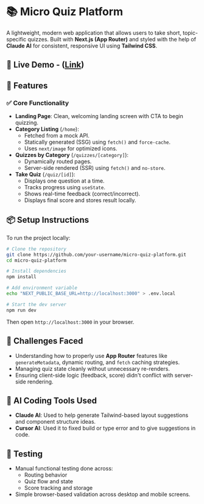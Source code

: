 # 📚 Micro Quiz Platform


A lightweight, modern web application that allows users to take short, topic-specific quizzes. Built with **Next.js (App Router)** and styled with the help of **Claude AI** for consistent, responsive UI using **Tailwind CSS**.


## 🚀 Live Demo - ([Link](https://micro-quiz-platform-three.vercel.app/))


## 🧩 Features

### ✅ Core Functionality

- **Landing Page**: Clean, welcoming landing screen with CTA to begin quizzing.
- **Category Listing** (`/home`):
  - Fetched from a mock API.
  - Statically generated (SSG) using `fetch()` and `force-cache`.
  - Uses `next/image` for optimized icons.
- **Quizzes by Category** (`/quizzes/[category]`):
  - Dynamically routed pages.
  - Server-side rendered (SSR) using `fetch()` and `no-store`.
- **Take Quiz** (`/quiz/[id]`):
  - Displays one question at a time.
  - Tracks progress using `useState`.
  - Shows real-time feedback (correct/incorrect).
  - Displays final score and stores result locally.


## 📦 Setup Instructions

To run the project locally:

```bash
# Clone the repository
git clone https://github.com/your-username/micro-quiz-platform.git
cd micro-quiz-platform

# Install dependencies
npm install

# Add environment variable
echo "NEXT_PUBLIC_BASE_URL=http://localhost:3000" > .env.local

# Start the dev server
npm run dev
```

Then open `http://localhost:3000` in your browser.


## 🧠 Challenges Faced

- Understanding how to properly use **App Router** features like `generateMetadata`, dynamic routing, and `fetch` caching strategies.
- Managing quiz state cleanly without unnecessary re-renders.
- Ensuring client-side logic (feedback, score) didn't conflict with server-side rendering.


## 🤖 AI Coding Tools Used

- **Claude AI**: Used to help generate Tailwind-based layout suggestions and component structure ideas.
- **Cursor AI**: Used it to fixed build or type error and to give suggestions in code.


## 🧪 Testing

- Manual functional testing done across:
  - Routing behavior
  - Quiz flow and state
  - Score tracking and storage
- Simple browser-based validation across desktop and mobile screens.
